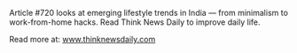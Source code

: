 Article #720 looks at emerging lifestyle trends in India — from minimalism to work-from-home hacks. Read Think News Daily to improve daily life.

Read more at: www.thinknewsdaily.com